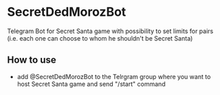 # SecretDedMorozBot
Telegram Bot for Secret Santa game with possibility to set limits for pairs (i.e. each one can choose to whom he shouldn't be Secret Santa)

## How to use
  - add @SecretDedMorozBot to the Telrgram group where you want to host Secret Santa game and send "/start" command

